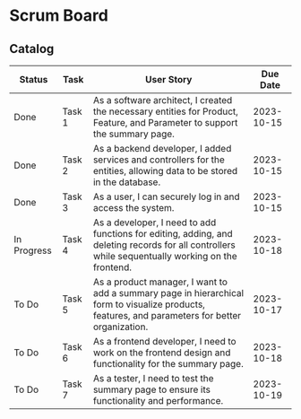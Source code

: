 # Scrum Board
## Catalog
| Status        | Task   | User Story                                             | Due Date   |
|---------------|------- |------------------------------------------------------| ----------  |
| Done          | Task 1 | As a software architect, I created the necessary entities for Product, Feature, and Parameter to support the summary page. | 2023-10-15  |
| Done          | Task 2 | As a backend developer, I added services and controllers for the entities, allowing data to be stored in the database.| 2023-10-15  |
| Done          | Task 3 | As a user, I can securely log in and access the system. | 2023-10-15  |
| In Progress   | Task 4 | As a developer, I need to add functions for editing, adding, and deleting records for all controllers while sequentually working on the frontend. | 2023-10-18  |
| To Do         | Task 5 | As a product manager, I want to add a summary page in hierarchical form to visualize products, features, and parameters for better organization. | 2023-10-17  |
| To Do         | Task 6 | As a frontend developer, I need to work on the frontend design and functionality for the summary page.  | 2023-10-18  |
| To Do         | Task 7 | As a tester, I need to test the summary page to ensure its functionality and performance. | 2023-10-19  |

